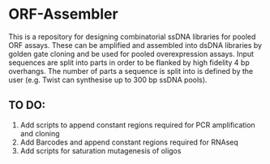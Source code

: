 # ORF-Assembler

This is a repository for designing combinatorial ssDNA libraries for pooled ORF assays. These can be amplified and assembled into dsDNA libraries by golden gate cloning and be used for pooled overexpression assays. Input sequences are split into parts in order to be flanked by high fidelity 4 bp overhangs. The number of parts a sequence is split into is defined by the user (e.g. Twist can synthesise up to 300 bp ssDNA pools). 

## TO DO: 
1. Add scripts to append constant regions required for PCR amplification and cloning
2. Add Barcodes and append constant regions required for RNAseq
3. Add scripts for saturation mutagenesis of oligos


